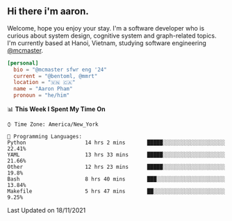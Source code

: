 <h2><b>Hi there i'm aaron. </b></h2>

Welcome, hope you enjoy your stay. I'm a software developer who is curious about system design, cognitive system and graph-related topics. I'm currently based at Hanoi, Vietnam, studying software engineering [@mcmaster](https://www.mcmaster.ca/).

```toml
[personal]
  bio = "@mcmaster sfwr eng '24"
  current = "@bentoml, @mmrt"
  location = "🇻🇳 🇨🇦"
  name = "Aaron Pham"
  pronoun = "he/him"
```
<!--<img src="https://github-readme-stats.vercel.app/api?username=aarnphm&show_icons=true&count_private=true&theme=dark" height="170"/>-->
<!--<img src="https://github-readme-stats.vercel.app/api/top-langs/?username=aarnphm&layout=compact&hide=css&theme=dark" height="170" />-->

<!--START_SECTION:waka-->
📊 **This Week I Spent My Time On** 

```text
⌚︎ Time Zone: America/New_York

💬 Programming Languages: 
Python                   14 hrs 2 mins       █████░░░░░░░░░░░░░░░░░░░░   22.41% 
YAML                     13 hrs 33 mins      █████░░░░░░░░░░░░░░░░░░░░   21.66% 
Other                    12 hrs 23 mins      █████░░░░░░░░░░░░░░░░░░░░   19.8% 
Bash                     8 hrs 40 mins       ███░░░░░░░░░░░░░░░░░░░░░░   13.84% 
Makefile                 5 hrs 47 mins       ██░░░░░░░░░░░░░░░░░░░░░░░   9.25%

```


 Last Updated on 18/11/2021
<!--END_SECTION:waka-->
